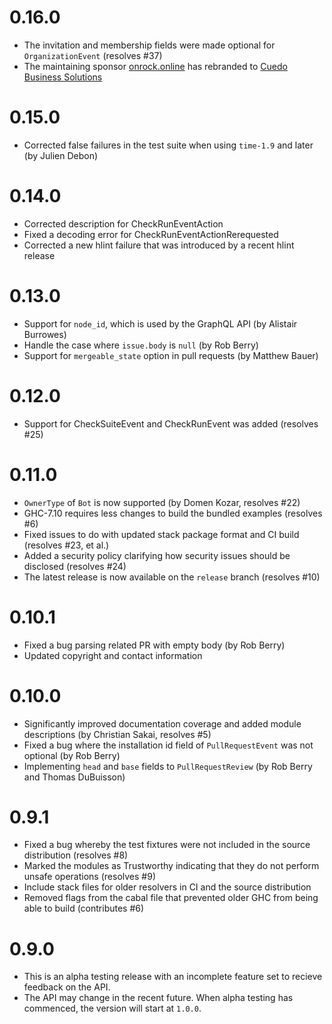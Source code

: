 # 0.16.0

* The invitation and membership fields were made optional for `OrganizationEvent` (resolves #37)
* The maintaining sponsor [onrock.online](https://onrock.online) has rebranded to [Cuedo Business Solutions](https://cuedo.com.au)

# 0.15.0

* Corrected false failures in the test suite when using `time-1.9` and later (by Julien Debon)

# 0.14.0

* Corrected description for CheckRunEventAction
* Fixed a decoding error for CheckRunEventActionRerequested
* Corrected a new hlint failure that was introduced by a recent hlint release

# 0.13.0

* Support for `node_id`, which is used by the GraphQL API (by Alistair Burrowes)
* Handle the case where `issue.body` is `null` (by Rob Berry)
* Support for `mergeable_state` option in pull requests (by Matthew Bauer)

# 0.12.0

* Support for CheckSuiteEvent and CheckRunEvent was added (resolves #25)

# 0.11.0

* `OwnerType` of `Bot` is now supported (by Domen Kozar, resolves #22)
* GHC-7.10 requires less changes to build the bundled examples (resolves #6)
* Fixed issues to do with updated stack package format and CI build (resolves #23, et al.)
* Added a security policy clarifying how security issues should be disclosed (resolves #24)
* The latest release is now available on the `release` branch (resolves #10)

# 0.10.1

* Fixed a bug parsing related PR with empty body (by Rob Berry)
* Updated copyright and contact information

# 0.10.0

* Significantly improved documentation coverage and added module descriptions (by Christian Sakai, resolves #5)
* Fixed a bug where the installation id field of `PullRequestEvent` was not optional (by Rob Berry)
* Implementing `head` and `base` fields to `PullRequestReview` (by Rob Berry and Thomas DuBuisson)

# 0.9.1

* Fixed a bug whereby the test fixtures were not included in the source distribution (resolves #8)
* Marked the modules as Trustworthy indicating that they do not perform unsafe operations (resolves #9)
* Include stack files for older resolvers in CI and the source distribution
* Removed flags from the cabal file that prevented older GHC from being able to build (contributes #6)

# 0.9.0

* This is an alpha testing release with an incomplete feature set to recieve feedback on the API.
* The API may change in the recent future. When alpha testing has commenced, the version will start at `1.0.0`.
